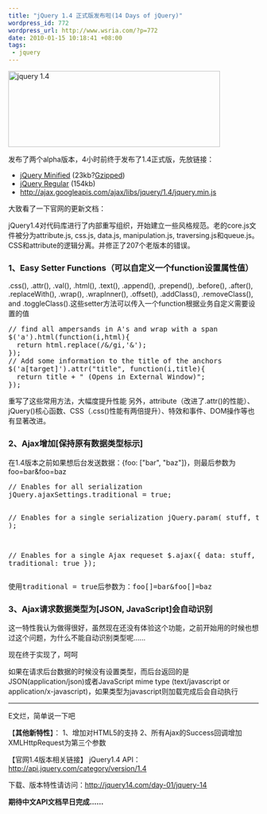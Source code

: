 ```yaml
--- 
title: "jQuery 1.4 正式版发布啦(14 Days of jQuery)"
wordpress_id: 772
wordpress_url: http://www.wsria.com/?p=772
date: 2010-01-15 10:18:41 +08:00
tags: 
 - jquery
---
```

<a href="http://www.kafeitu.me/files/2010/01/jquery-1.4.png"><img class="size-full wp-image-774" title="jquery 1.4" src="http://www.kafeitu.me/files/2010/01/jquery-1.4.png" alt="jquery 1.4" width="426" height="153" /></a>

发布了两个alpha版本，4小时前终于发布了1.4正式版，先放链接：
<ul>
	<li><a href="http://code.jquery.com/jquery-1.4.min.js">jQuery Minified</a> (23kb?<a href="http://www.julienlecomte.net/blog/2007/08/13/">Gzipped</a>)</li>
	<li><a href="http://code.jquery.com/jquery-1.4.js">jQuery Regular</a> (154kb)</li>
	<li><a href="http://ajax.googleapis.com/ajax/libs/jquery/1.4/jquery.min.js">http://ajax.googleapis.com/ajax/libs/jquery/1.4/jquery.min.js </a></li>
</ul>
大致看了一下官网的更新文档：

jQuery1.4对代码库进行了内部重写组织，开始建立一些风格规范。老的core.js文件被分为attribute.js, css.js, data.js, manipulation.js, traversing.js和queue.js。CSS和attribute的逻辑分离。并修正了207个老版本的错误。
<h3>1、Easy Setter Functions（可以自定义一个function设置属性值）</h3>
.css(), .attr(), .val(), .html(), .text(), .append(), .prepend(), .before(), .after(), .replaceWith(), .wrap(), .wrapInner(), .offset(), .addClass(), .removeClass(), and .toggleClass().这些setter方法可以传入一个function根据业务自定义需要设置的值
<pre class="brush: js">// find all ampersands in A's and wrap with a span
$('a').html(function(i,html){
  return html.replace(/&amp;/gi,'<span class="amp">&amp;</span>');
});
// Add some information to the title of the anchors
$('a[target]').attr("title", function(i,title){
  return title + " (Opens in External Window)";
});</pre>
重写了这些常用方法，大幅度提升性能
另外，attribute（改进了.attr()的性能）、jQuery()核心函数、CSS（.css()性能有两倍提升）、特效和事件、DOM操作等也有显著改进。

<!--more-->
<h3>2、Ajax增加[保持原有数据类型标示]</h3>
在1.4版本之前如果想后台发送数据：{foo: ["bar", "baz"]}，则最后参数为foo=bar&amp;foo=baz
<pre class="brush: js">// Enables for all serialization
jQuery.ajaxSettings.traditional = true;

// Enables for a single serialization
jQuery.param( stuff, true );

// Enables for a single Ajax requeset
$.ajax({ data: stuff, traditional: true });</pre>
<pre class="brush: js">使用traditional = true后参数为：foo[]=bar&amp;foo[]=baz</pre>
<h3>3、Ajax请求数据类型为[JSON, JavaScript]会自动识别</h3>
这一特性我认为做得很好，虽然现在还没有体验这个功能，之前开始用的时候也想过这个问题，为什么不能自动识别类型呢……

现在终于实现了，呵呵

如果在请求后台数据的时候没有设置类型，而后台返回的是JSON(application/json)或者JavaScript mime type (text/javascript or application/x-javascript)，如果类型为javascript则加载完成后会自动执行

<hr />E文烂，简单说一下吧

【<strong>其他新特性</strong>】：
1、增加对HTML5的支持
2、所有Ajax的Success回调增加XMLHttpRequest为第三个参数

【官网1.4版本相关链接】
jQuery1.4 API：<a href="http://api.jquery.com/category/version/1.4/" target="_blank">http://api.jquery.com/category/version/1.4</a>

下载、版本特性请访问：<a href="http://jquery14.com/day-01/jquery-14" target="_blank">http://jquery14.com/day-01/jquery-14</a>

<strong>期待中文API文档早日完成……</strong>
